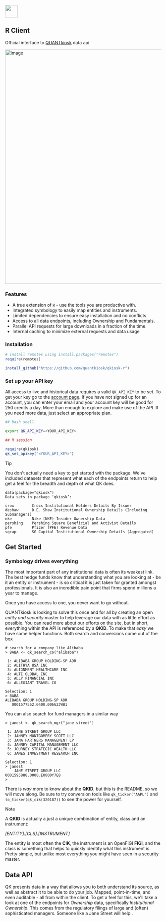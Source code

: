 <img src="https://quantkiosk.com/assets/img/qk-logo.png" height="40" />

## R Client

Official interface to [QUANTkiosk](https://quantkiosk.com) data api.

<img width="753" alt="image" src="https://github.com/user-attachments/assets/5d328e70-cb5a-4a8e-b0f2-2bf4d6de8d72" />

### Features
* A true extension of `R` - use the tools you are productive with.
* Integrated symbology to easily map entities and instruments.
* Limited dependencies to ensure easy installation and no conflicts.
* Access to all data endpoints, including Ownership and Fundamentals.
* Parallel API requests for large downloads in a fraction of the time.
* Internal caching to minimize external requests and data usage

### Installation
```r
# install remotes using install.packages("remotes")
require(remotes)

install_github("https://github.com/quantkiosk/qkiosk-r")
```

### Set up your API key
All access to live and historical data requires a valid `QK_API_KEY` to be set. To get your
key go to the [account page](https://www.quantkiosk.com/account). If you have not signed up for an account, you can
enter your email and your account key will be good for 250 credits a day. More than enough to explore and
make use of the API. If you need more data, just select an appropriate plan.

```bash
## bash shell

export QK_API_KEY=<YOUR_API_KEY>
```

```r
## R session

require(qkiosk)
qk_set_apikey("<YOUR_API_KEY>")
```

>[!TIP]
>You don't actually need a key to get started with the package. We've included datasets that represent what each of the endpoints
>return to help get a feel for the breadth and depth of what QK does.
>```
>data(package="qkiosk")
>Data sets in package ‘qkiosk’:
>
>crox        Crocs Institutional Holders Details By Issuer
>deshaw      D.E. Shaw Institutional Ownership Details (Including Submanagers)
>nke         Nike (NKE) Insider Ownership Data
>pershing    Pershing Square Beneficial and Activist Details
>pfe         Pfizer (PFE) Revenue Data
>sgcap       SG Capital Institutional Ownership Details (Aggregated)

## Get Started

### Symbology drives everything

The most important part of any institutional data is often its weakest link. The best hedge funds know that understanding what you are
looking at - be it an entity or instrument - is so critical it is just taken for granted amongst professionals. It is also
an incredible pain point that firms spend millions a year to manage.

Once you have access to one, you never want to go without.

QUANTkiosk is looking to solve this once and for all by creating an open *entity and security* master to help
leverage our data with as little effort as possible.  You can read more about our efforts on the site, but in short, everything
within the API is referenced by a **QKID**. To make that _easy_ we have some helper functions. Both search and conversions come out of the box

```
# search for a company like Alibaba
> BABA <- qk_search_co("alibaba")

 1: ALIBABA GROUP HOLDING-SP ADR
 2: ALITHYA USA INC
 3: ALIGNMENT HEALTHCARE INC
 4: ALTI GLOBAL INC
 5: ALLY FINANCIAL INC
 6: ALLEGIANT TRAVEL CO

Selection: 1
> BABA
ALIBABA GROUP HOLDING-SP ADR 
   0001577552.0400.006G2JWB1
```
You can also search for fund managers in a similar way
```
> janest <- qk_search_mgr("jane street")

 1: JANE STREET GROUP LLC
 2: JANNEY MONTGOMERY SCOTT LLC
 3: JANA PARTNERS MANAGEMENT LP
 4: JANNEY CAPITAL MANAGEMENT LLC
 5: JOURNEY STRATEGIC WEALTH LLC
 6: JAMES INVESTMENT RESEARCH INC

Selection: 1
> janest
    JANE STREET GROUP LLC 
0001595888.0000.E0000Y7E8 
> 

```

There is *way* more to know about the **QKID**, but this is the README, so we will move along.  Be sure to try conversion tools like `qk_ticker("AAPL")` and `to_ticker(qk_cik(320187))` to see the power
for yourself.

>[!NOTE]
>A **QKID** is actually a just a unique combination of entity, class and an instrument:
>
>  *[ENTITY].[CLS].[INSTRUMENT]*
>
>The entity is most often the **CIK**, the instrument is an OpenFIGI **FIGI**, and the class is something that helps to quickly identify what this
>instrument is.  Pretty simple, but unlike most everything you might have seen in a security master.


## Data API

QK presents data in a way that allows you to both understand its source, as well as abstract it to be able to do your job. Mapped, point-in-time, and even auditable - all from within the client. 
To get a feel for this, we'll take a look at one of the endpoints for *Ownership* data,
specifically *Institutional Ownership*. This comes from the regulatory filings of large and (often) sophisticated managers. Someone like a Jane Street will help .

```

```






